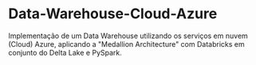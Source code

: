# Data-Warehouse-Cloud-Azure
Implementação de um Data Warehouse utilizando os serviços em nuvem (Cloud) Azure, aplicando a "Medallion Architecture" com Databricks em conjunto do Delta Lake e PySpark.
